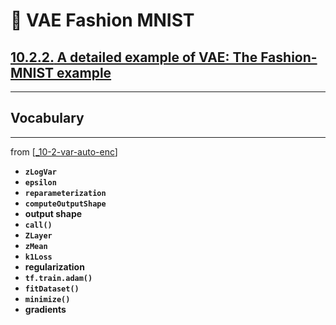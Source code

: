 # 🦋 VAE Fashion MNIST

## [**10.2.2.** A detailed example of VAE: The Fashion-MNIST example](https://livebook.manning.com/book/deep-learning-with-javascript/chapter-10/27)

---

## **Vocabulary**

---

from [[_10-2-var-auto-enc]]

- **`zLogVar`**
- **`epsilon`**
- **`reparameterization`**
- **`computeOutputShape`**
- **output shape**
- **`call()`**
- **`ZLayer`**
- **`zMean`**
- **`k1Loss`**
- **regularization**
- **`tf.train.adam()`**
- **`fitDataset()`**
- **`minimize()`**
- **gradients**

[//begin]: # "Autogenerated link references for markdown compatibility"
[_10-2-var-auto-enc]: _10-2-var-auto-enc.md "🦋 Var Auto Enc"
[//end]: # "Autogenerated link references"

